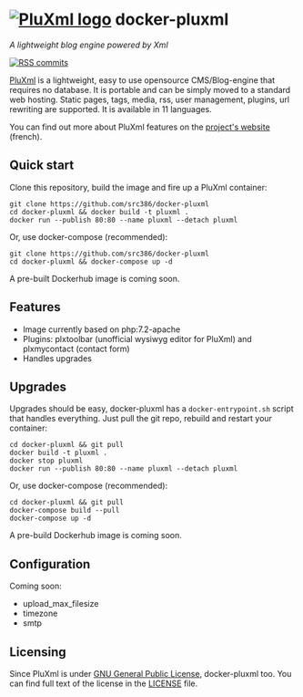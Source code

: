 # [![PluXml logo][pluxml-logo]](http://www.pluxml.org/) docker-pluxml

*A lightweight blog engine powered by Xml*

[![RSS commits][rss-commits]](https://github.com/src386/docker-pluxml/commits/master.atom)

[pluxml-logo]: https://raw.githubusercontent.com/src386/docker-pluxml/master/lib/images/pluxml-logo-small.png
[rss-commits]: https://img.shields.io/badge/RSS-commits-orange.svg

[PluXml][pluxml] is a lightweight, easy to use opensource CMS/Blog-engine that requires no database. It is portable and can be simply moved to a standard web hosting. Static pages, tags, media, rss, user management, plugins, url rewriting are supported. It is available in 11 languages.

You can find out more about PluXml features on the [project's website][pluxml] (french).

[pluxml]: http://www.pluxml.org/

## Quick start

Clone this repository, build the image and fire up a PluXml container:

    git clone https://github.com/src386/docker-pluxml
    cd docker-pluxml && docker build -t pluxml .
    docker run --publish 80:80 --name pluxml --detach pluxml

Or, use docker-compose (recommended):

    git clone https://github.com/src386/docker-pluxml
    cd docker-pluxml && docker-compose up -d

A pre-built Dockerhub image is coming soon.

Features
--------

- Image currently based on php:7.2-apache
- Plugins: plxtoolbar (unofficial wysiwyg editor for PluXml) and plxmycontact (contact form)
- Handles upgrades 

Upgrades
--------

Upgrades should be easy, docker-pluxml has a `docker-entrypoint.sh` script that handles everything.
Just pull the git repo, rebuild and restart your container:

    cd docker-pluxml && git pull
    docker build -t pluxml .
    docker stop pluxml
    docker run --publish 80:80 --name pluxml --detach pluxml

Or, use docker-compose (recommended):

    cd docker-pluxml && git pull
    docker-compose build --pull
    docker-compose up -d

A pre-build Dockerhub image is coming soon.

Configuration
-------------

Coming soon:

- upload_max_filesize
- timezone
- smtp

## Licensing

Since PluXml is under [GNU General Public License][gnugpl], docker-pluxml too.
You can find full text of the license in the [LICENSE][license] file.

[gnugpl]: http://www.gnu.org/licenses/gpl.html
[license]: https://github.com/src386/docker-pluxml/blob/master/LICENSE
